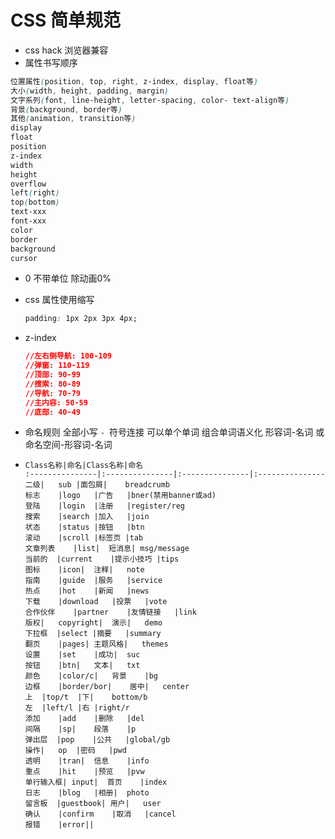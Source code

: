 # CSS 简单规范

- css hack 浏览器兼容
- 属性书写顺序

```css
位置属性(position, top, right, z-index, display, float等)
大小(width, height, padding, margin)
文字系列(font, line-height, letter-spacing, color- text-align等)
背景(background, border等)
其他(animation, transition等)
display
float
position
z-index
width
height
overflow
left(right)
top(bottom)
text-xxx
font-xxx
color
border
background
cursor
```

- 0 不带单位 除动画0%

- css 属性使用缩写

  ```css
  padding: 1px 2px 3px 4px;   
  ```

- z-index

  ```css
  //左右侧导航: 100-109 
  //弹窗: 110-119 
  //顶部: 90-99 
  //搜索: 80-89 
  //导航: 70-79 
  //主内容: 50-59 
  //底部: 40-49
  ```

- 命名规则 全部小写 `- `符号连接 可以单个单词 组合单词语义化 形容词-名词 或 命名空间-形容词-名词

- ```
  Class名称|命名|Class名称|命名
  :---------------|:---------------|:---------------|:---------------
  二级|   sub |面包屑|    breadcrumb
  标志    |logo   |广告   |bner(禁用banner或ad)
  登陆    |login  |注册   |register/reg
  搜索    |search |加入   |join
  状态    |status |按钮   |btn
  滚动    |scroll |标签页 |tab
  文章列表    |list|  短消息| msg/message
  当前的  |current    |提示小技巧 |tips
  图标    |icon|  注释|   note
  指南    |guide  |服务   |service
  热点    |hot    |新闻   |news
  下载    |download   |投票   |vote
  合作伙伴    |partner    |友情链接   |link
  版权|   copyright|  演示|   demo
  下拉框  |select |摘要   |summary
  翻页    |pages| 主题风格|   themes
  设置    |set    |成功|  suc
  按钮    |btn|   文本|   txt
  颜色    |color/c|   背景    |bg
  边框    |border/bor|    居中|   center
  上  |top/t  |下|    bottom/b
  左  |left/l |右 |right/r
  添加    |add    |删除   |del
  间隔    |sp|    段落    |p
  弹出层  |pop    |公共   |global/gb
  操作|   op  |密码   |pwd
  透明    |tran|  信息    |info
  重点    |hit    |预览   |pvw
  单行输入框| input|  首页    |index
  日志    |blog   |相册|  photo
  留言板  |guestbook| 用户|   user
  确认    |confirm    |取消   |cancel
  报错    |error||
  ```

